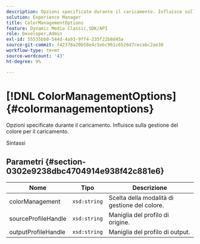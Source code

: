 ```yaml
---
description: Opzioni specificate durante il caricamento. Influisce sulla gestione del colore per il caricamento.
solution: Experience Manager
title: ColorManagementOptions
feature: Dynamic Media Classic,SDK/API
role: Developer,Admin
exl-id: 55535bb0-544d-4a93-9ff4-235f22b8d45a
source-git-commit: f42378a20b58e4c5ebc961c6526d7cecabc2ae38
workflow-type: tm+mt
source-wordcount: '43'
ht-degree: 9%

---
```


# [!DNL ColorManagementOptions]{#colormanagementoptions}

Opzioni specificate durante il caricamento. Influisce sulla gestione del colore per il caricamento.

Sintassi

## Parametri {#section-0302e9238dbc4704914e938f42c881e6}

| Nome | Tipo | Descrizione |
|---|---|---|
| colorManagement | `xsd:string` | Scelta della modalità di gestione del colore. |
| sourceProfileHandle | `xsd:string` | Maniglia del profilo di origine. |
| outputProfileHandle | `xsd:string` | Maniglia del profilo di output. |
